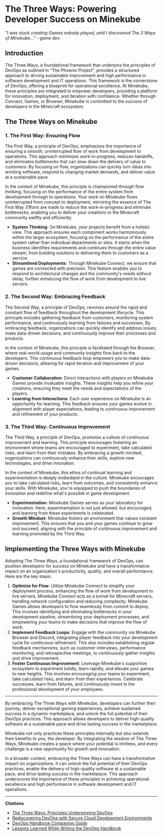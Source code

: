 # The Three Ways: Powering Developer Success on Minekube

_"I was stuck creating Games nobody played, until I discovered The 3 Ways of Minekube..." - game dev_

## Introduction
The Three Ways, a foundational framework that underpins the principles of DevOps as outlined in "The Phoenix Project", provides a structured approach to driving sustainable improvement and high performance in software development and IT operations. This framework is the cornerstone of DevOps, offering a blueprint for operational excellence. At Minekube, these principles are integrated to empower developers, providing a platform for innovation, deployment, and iteration with confidence. Whether through Connect, Games, or Browser, Minekube is committed to the success of developers in the Minecraft ecosystem.

## The Three Ways on Minekube

### 1. The First Way: Ensuring Flow

The First Way, a principle of DevOps, emphasizes the importance of ensuring a smooth, uninterrupted flow of work from development to operations. This approach minimizes work-in-progress, reduces handoffs, and eliminates bottlenecks that can slow down the delivery of value to customers. By focusing on flow, organizations can quickly turn ideas into working software, respond to changing market demands, and deliver value at a sustainable pace.

In the context of Minekube, this principle is championed through flow thinking, focusing on the performance of the entire system from development through to operations. Your work on Minekube flows uninterrupted from concept to deployment, mirroring the essence of The First Way. Efforts are made to reduce the work-in-progress and eliminate bottlenecks, enabling you to deliver your creations to the Minecraft community swiftly and efficiently.

- **System Thinking**: On Minekube, your projects benefit from a holistic view. This approach ensures each component works harmoniously within the larger ecosystem, focusing on the performance of the entire system rather than individual departments or silos. It starts when the business identifies requirements and continues through the entire value stream, from building solutions to delivering them to customers as a service.
- **Streamlined Deployments**: Through Minekube Connect, we ensure that games are connected with precision. This feature enables you to respond to architectural changes and the community's needs without delay, further enhancing the flow of work from development to live servers.

### 2. The Second Way: Embracing Feedback

The Second Way, a principle of DevOps, revolves around the rapid and constant flow of feedback throughout the development lifecycle. This principle includes gathering feedback from customers, monitoring system performance, and continuously learning from failures and successes. By embracing feedback, organizations can quickly identify and address issues, make data-driven decisions, and continuously improve their processes and products.

In the context of Minekube, this principle is facilitated through the Browser, where real-world usage and community insights flow back to the developers. This continuous feedback loop empowers you to make data-driven decisions, allowing for rapid iteration and improvement of your games.

- **Customer Collaboration**: Direct interactions with players on Minekube Games provide invaluable insights. These insights help you refine your creations, ensuring they meet the needs and expectations of the players.
- **Learning from Interactions**: Each user experience on Minekube is an opportunity for learning. This feedback ensures your games evolve in alignment with player expectations, leading to continuous improvement and refinement of your products.

### 3. The Third Way: Continuous Improvement

The Third Way, a principle of DevOps, promotes a culture of continuous improvement and learning. This principle encourages fostering an environment where teams are encouraged to experiment, take calculated risks, and learn from their mistakes. By embracing a growth mindset, organizations can continuously enhance their skills, explore new technologies, and drive innovation.

In the context of Minekube, this ethos of continual learning and experimentation is deeply embedded in the culture. Minekube encourages you to take calculated risks, learn from outcomes, and consistently enhance your skills. With Minekube, you're equipped to push the boundaries of innovation and redefine what's possible in game development.

- **Experimentation**: Minekube Games serves as your laboratory for innovation. Here, experimentation is not just allowed, but encouraged, and learning from these experiments is celebrated.
- **Growth Mindset**: Minekube fosters an environment that values constant improvement. This ensures that you and your games continue to grow and succeed, aligning with the principle of continuous improvement and learning promoted by the Third Way.

## Implementing the Three Ways with Minekube

Adopting The Three Ways, a foundational framework of DevOps, can position developers for success on Minekube and have a transformative impact on an organization's productivity, quality, and overall performance. Here are the key steps:

1. **Optimize for Flow**: Utilize Minekube Connect to simplify your deployment process, enhancing the flow of work from development to live servers. Minekube Connect acts as a tunnel for Minecraft servers, handling network configuration and reducing complexity. Minekube Games allows developers to flow seamlessly from commit to deploy. This involves identifying and eliminating bottlenecks in your development pipeline, streamlining your deployment processes, and empowering your teams to make decisions that improve the flow of work.
2. **Implement Feedback Loops**: Engage with the community via Minekube Browser and Discord, integrating player feedback into your development cycle for continuous refinement. This also includes establishing regular feedback mechanisms, such as customer interviews, performance monitoring, and retrospective meetings, to continuously gather insights and drive improvement.
3. **Foster Continuous Improvement**: Leverage Minekube's supportive ecosystem to experiment boldly, learn rapidly, and elevate your games to new heights. This involves encouraging your teams to experiment, take calculated risks, and learn from their experiences. Celebrate successes, learn from failures, and continuously invest in the professional development of your employees.

---

By embracing The Three Ways with Minekube, developers can further their journey, deliver exceptional gaming experiences, achieve sustained success in a dynamic marketplace, and unlock the full potential of their DevOps practices. This approach allows developers to deliver high-quality software at a sustainable pace and drive lasting success in the marketplace.

Minekube not only practices these principles internally but also extends their benefits to you, the developer. By integrating the wisdom of The Three Ways, Minekube creates a space where your potential is limitless, and every challenge is a new opportunity for growth and innovation.

In a broader context, embracing the Three Ways can have a transformative impact on organizations. It can unlock the full potential of their DevOps practices, enable the delivery of high-quality software at a sustainable pace, and drive lasting success in the marketplace. This approach underscores the importance of these principles in achieving operational excellence and high performance in software development and IT operations.

---

**Citations**
- [The Three Ways: Principles Underpinning DevOps](https://itrevolution.com/articles/the-three-ways-principles-underpinning-devops/)
- [Rediscovering DevOps with Secure Cloud Development Environments](https://thenewstack.io/rediscovering-devops-with-secure-cloud-development-environments/)
- [DevOps Handbook Companion Guide](https://stackoverflow.co/teams/resources/devops-handbook-companion-guide/)
- [Lessons Learned While Writing the DevOps Handbook](https://www.dynatrace.com/resources/ebooks/lessons-learned-while-writing-the-devops-handbook/)
